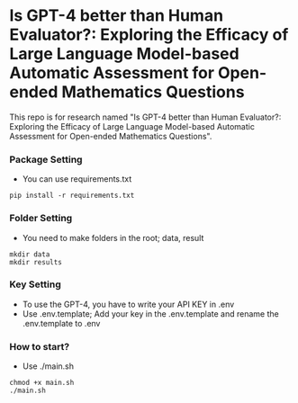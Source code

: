 # Is GPT-4 better than Human Evaluator?: Exploring the Efficacy of Large Language Model-based Automatic Assessment for Open-ended Mathematics Questions

This repo is for research named "Is GPT-4 better than Human Evaluator?: Exploring the Efficacy of Large Language Model-based Automatic Assessment for Open-ended Mathematics Questions".

### Package Setting
- You can use requirements.txt
```
pip install -r requirements.txt
```

### Folder Setting
- You need to make folders in the root; data, result
```
mkdir data
mkdir results
```

### Key Setting
- To use the GPT-4, you have to write your API KEY in .env
- Use .env.template; Add your key in the .env.template and rename the .env.template to .env

### How to start?
- Use ./main.sh
```
chmod +x main.sh
./main.sh
```
